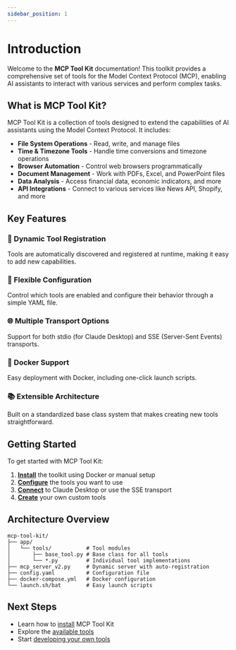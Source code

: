 ```yaml
---
sidebar_position: 1
---
```


# Introduction

Welcome to the **MCP Tool Kit** documentation! This toolkit provides a comprehensive set of tools for the Model Context Protocol (MCP), enabling AI assistants to interact with various services and perform complex tasks.

## What is MCP Tool Kit?

MCP Tool Kit is a collection of tools designed to extend the capabilities of AI assistants using the Model Context Protocol. It includes:

- **File System Operations** - Read, write, and manage files
- **Time & Timezone Tools** - Handle time conversions and timezone operations
- **Browser Automation** - Control web browsers programmatically
- **Document Management** - Work with PDFs, Excel, and PowerPoint files
- **Data Analysis** - Access financial data, economic indicators, and more
- **API Integrations** - Connect to various services like News API, Shopify, and more

## Key Features

### 🚀 Dynamic Tool Registration
Tools are automatically discovered and registered at runtime, making it easy to add new capabilities.

### 🔧 Flexible Configuration
Control which tools are enabled and configure their behavior through a simple YAML file.

### 🌐 Multiple Transport Options
Support for both stdio (for Claude Desktop) and SSE (Server-Sent Events) transports.

### 🐳 Docker Support
Easy deployment with Docker, including one-click launch scripts.

### 📚 Extensible Architecture
Built on a standardized base class system that makes creating new tools straightforward.

## Getting Started

To get started with MCP Tool Kit:

1. **[Install](getting-started/installation)** the toolkit using Docker or manual setup
2. **[Configure](getting-started/configuration)** the tools you want to use
3. **[Connect](getting-started/quick-start)** to Claude Desktop or use the SSE transport
4. **[Create](development/creating-tools)** your own custom tools

## Architecture Overview

```
mcp-tool-kit/
├── app/
│   └── tools/           # Tool modules
│       ├── base_tool.py # Base class for all tools
│       └── *.py         # Individual tool implementations
├── mcp_server_v2.py     # Dynamic server with auto-registration
├── config.yaml          # Configuration file
├── docker-compose.yml   # Docker configuration
└── launch.sh/bat        # Easy launch scripts
```

## Next Steps

- Learn how to [install](getting-started/installation) MCP Tool Kit
- Explore the [available tools](tools/overview)
- Start [developing your own tools](development/creating-tools)